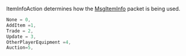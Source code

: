 ItemInfoAction determines how the [MsgItemInfo](Packets/MsgItemInfo) packet is being used.

```cs
None = 0,
AddItem =1,
Trade = 2,
Update = 3,
OtherPlayerEquipment =4,
Auction=5,
```